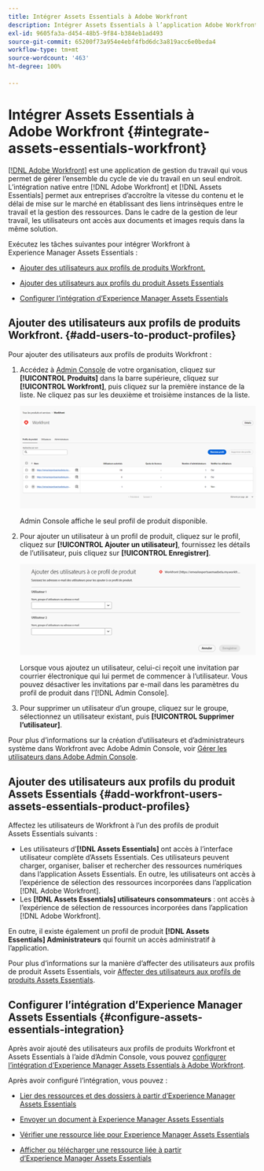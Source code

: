```yaml
---
title: Intégrer Assets Essentials à Adobe Workfront
description: Intégrer Assets Essentials à l’application Adobe Workfront afin de pouvoir accéder au référentiel Assets Essentials dans l’application Workfront.
exl-id: 9605fa3a-d454-48b5-9f84-b384eb1ad493
source-git-commit: 65200f73a954e4ebf4fbd6dc3a819acc6e0beda4
workflow-type: tm+mt
source-wordcount: '463'
ht-degree: 100%

---
```


# Intégrer Assets Essentials à Adobe Workfront {#integrate-assets-essentials-workfront}

[[!DNL Adobe Workfront]](https://www.workfront.com/) est une application de gestion du travail qui vous permet de gérer l’ensemble du cycle de vie du travail en un seul endroit. L’intégration native entre [!DNL Adobe Workfront] et [!DNL Assets Essentials] permet aux entreprises d’accroître la vitesse du contenu et le délai de mise sur le marché en établissant des liens intrinsèques entre le travail et la gestion des ressources. Dans le cadre de la gestion de leur travail, les utilisateurs ont accès aux documents et images requis dans la même solution.

Exécutez les tâches suivantes pour intégrer Workfront à Experience Manager Assets Essentials :

* [Ajouter des utilisateurs aux profils de produits Workfront.](#add-users-to-product-profiles)

* [Ajouter des utilisateurs aux profils du produit Assets Essentials](#add-workfront-users-assets-essentials-product-profiles)

* [Configurer l’intégration d’Experience Manager Assets Essentials](#configure-assets-essentials-integration)

## Ajouter des utilisateurs aux profils de produits Workfront. {#add-users-to-product-profiles}

Pour ajouter des utilisateurs aux profils de produits Workfront :

1. Accédez à [Admin Console](https://adminconsole.adobe.com) de votre organisation, cliquez sur **[!UICONTROL Produits]** dans la barre supérieure, cliquez sur **[!UICONTROL Workfront]**, puis cliquez sur la première instance de la liste. Ne cliquez pas sur les deuxième et troisième instances de la liste.

   ![Profil administrateur Admin Console](assets/workfront-instances.png)

   Admin Console affiche le seul profil de produit disponible.

1. Pour ajouter un utilisateur à un profil de produit, cliquez sur le profil, cliquez sur **[!UICONTROL Ajouter un utilisateur]**, fournissez les détails de l’utilisateur, puis cliquez sur **[!UICONTROL Enregistrer]**.

   ![Ajouter le profil administrateur des utilisateurs](assets/add-users-workfront.png)

   Lorsque vous ajoutez un utilisateur, celui-ci reçoit une invitation par courrier électronique qui lui permet de commencer à l’utilisateur. Vous pouvez désactiver les invitations par e-mail dans les paramètres du profil de produit dans l’[!DNL Admin Console].

1. Pour supprimer un utilisateur d’un groupe, cliquez sur le groupe, sélectionnez un utilisateur existant, puis **[!UICONTROL Supprimer l’utilisateur]**.

Pour plus d’informations sur la création d’utilisateurs et d’administrateurs système dans Workfront avec Adobe Admin Console, voir [Gérer les utilisateurs dans Adobe Admin Console](https://one.workfront.com/s/document-item?bundleId=the-new-workfront-experience&amp;topicId=Content%2FAdministration_and_Setup%2FAdd_users%2FCreate_and_manage_users%2Fadmin-console.htm&amp;_LANG=enus).

## Ajouter des utilisateurs aux profils du produit Assets Essentials {#add-workfront-users-assets-essentials-product-profiles}

Affectez les utilisateurs de Workfront à l’un des profils de produit Assets Essentials suivants :

*  Les utilisateurs d’**[!DNL Assets Essentials]** ont accès à l’interface utilisateur complète d’Assets Essentials. Ces utilisateurs peuvent charger, organiser, baliser et rechercher des ressources numériques dans l’application Assets Essentials. En outre, les utilisateurs ont accès à l’expérience de sélection des ressources incorporées dans l’application [!DNL Adobe Workfront].
*  Les **[!DNL Assets Essentials] utilisateurs consommateurs** : ont accès à l’expérience de sélection de ressources incorporées dans l’application [!DNL Adobe Workfront].

En outre, il existe également un profil de produit **[!DNL Assets Essentials] Administrateurs** qui fournit un accès administratif à l’application.

Pour plus d’informations sur la manière d’affecter des utilisateurs aux profils de produit Assets Essentials, voir [Affecter des utilisateurs aux profils de produits Assets Essentials](deploy-administer.md#add-users-to-product-profiles).

## Configurer l’intégration d’Experience Manager Assets Essentials {#configure-assets-essentials-integration}

Après avoir ajouté des utilisateurs aux profils de produits Workfront et Assets Essentials à l’aide d’Admin Console, vous pouvez [configurer l’intégration d’Experience Manager Assets Essentials à Adobe Workfront](https://one.workfront.com/s/document-item?bundleId=the-new-workfront-experience&amp;topicId=Content%2FDocuments%2FAdobe_Workfront_for_Experience_Manager_Assets_Essentials%2F_workfront-for-aem-asset-essentials.htm).

Après avoir configuré l’intégration, vous pouvez :

* [Lier des ressources et des dossiers à partir d’Experience Manager Assets Essentials](https://one.workfront.com/s/document-item?bundleId=the-new-workfront-experience&amp;topicId=Content%2FDocuments%2FAdobe_Workfront_for_Experience_Manager_Assets_Essentials%2Flink-to-aem.htm&amp;_LANG=enus)

* [Envoyer un document à Experience Manager Assets Essentials](https://one.workfront.com/s/document-item?bundleId=the-new-workfront-experience&amp;topicId=Content%2FDocuments%2FAdobe_Workfront_for_Experience_Manager_Assets_Essentials%2Fsend-to-aem.htm&amp;_LANG=enus)

* [Vérifier une ressource liée pour Experience Manager Assets Essentials](https://one.workfront.com/s/document-item?bundleId=the-new-workfront-experience&amp;topicId=Content%2FDocuments%2FAdobe_Workfront_for_Experience_Manager_Assets_Essentials%2Fproof-linked-asset-aem.htm)

* [Afficher ou télécharger une ressource liée à partir d’Experience Manager Assets Essentials](https://one.workfront.com/s/document-item?bundleId=the-new-workfront-experience&amp;topicId=Content%2FDocuments%2FAdobe_Workfront_for_Experience_Manager_Assets_Essentials%2Fview-download-asset.htm)
